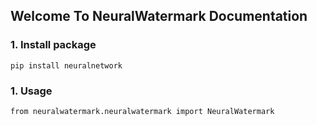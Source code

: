 ## Welcome To NeuralWatermark Documentation

### 1. Install package
```
pip install neuralnetwork
```
### 1. Usage
```
from neuralwatermark.neuralwatermark import NeuralWatermark
```

